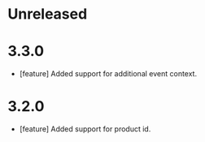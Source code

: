 # Unreleased


# 3.3.0
* [feature] Added support for additional event context.

# 3.2.0
* [feature] Added support for product id.
